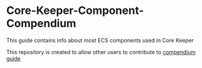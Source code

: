 # Core-Keeper-Component-Compendium
This guide contains info about most ECS components used in Core Keeper

This repository is created to allow other users to contribute to [compendium guide](https://mod.io/g/corekeeper/r/ecs-component-compendium)
